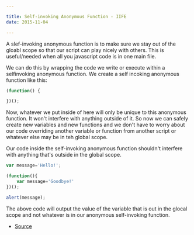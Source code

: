 ```yaml
---

title: Self-invoking Anonymous Function - IIFE
date: 2015-11-04

---
```


A slef-invoking anonymous function is to make sure we stay out of the gloabl scope so that our script can play nicely with others. This is useful/needed when all you javascript code is in one main file.

We can do this by wrapping the code we write or execute within a selfinvoking anonymous function. We create a self incoking anonymous function like this:

```javascript
(function() {

})();
```

Now, whatever we put inside of here will only be unique to this anonymous function. It won't interfere with anything outside of it. So now we can safely create new variables and new functions and we don't have to worry about our code overriding another variable or function from another script or whatever else may be in teh global scope.

Our code inside the self-invoking anonymous function shouldn't interfere with anything that's outside in the global scope.


```javascript
var message='Hello!';

(function(){
    var message='Goodbye!'
})();

alert(message);
```

The above code will output the value of the variable that is out in the glocal scope and not whatever is in our anonymous self-invoking function.

- [Source](https://code.tutsplus.com/courses/learning-ajax/lessons/the-simplest-ajax-script)
